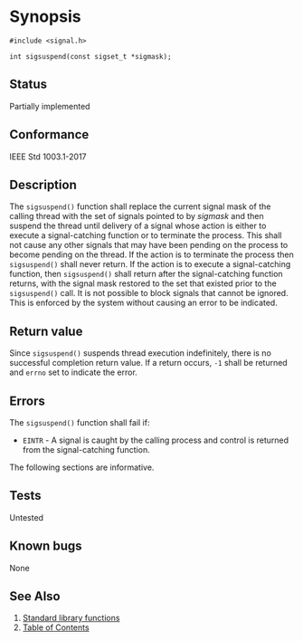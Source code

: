 # Synopsis 
`#include <signal.h>`</br>

` int sigsuspend(const sigset_t *sigmask); `</br>

## Status
Partially implemented
## Conformance
IEEE Std 1003.1-2017
## Description


The `sigsuspend()` function shall replace the current signal mask of the calling thread with the set of signals pointed to
by _sigmask_ and then suspend the thread until delivery of a signal whose action is either to execute a signal-catching
function or to terminate the process. This shall not cause any other signals that may have been pending on the process to become
pending on the thread.
If the action is to terminate the process then `sigsuspend()` shall never return. If the action is to execute a
signal-catching function, then `sigsuspend()` shall return after the signal-catching function returns, with the signal mask
restored to the set that existed prior to the `sigsuspend()` call.
It is not possible to block signals that cannot be ignored. This is enforced by the system without causing an error to be
indicated.


## Return value


Since `sigsuspend()` suspends thread execution indefinitely, there is no successful completion return value. If a return
occurs, `-1` shall be returned and `errno` set to indicate the error.


## Errors


The `sigsuspend()` function shall fail if:


 - `EINTR` - A signal is caught by the calling process and control is returned from the signal-catching function.</br>
  

The following sections are informative.

## Tests

Untested

## Known bugs

None

## See Also 
1. [Standard library functions](../README.md)
2. [Table of Contents](../../../README.md)
